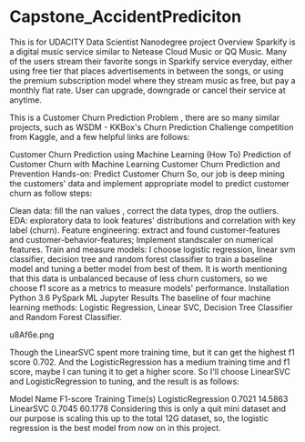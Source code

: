 # Capstone_AccidentPrediciton
This is for UDACITY Data Scientist Nanodegree project
Overview
Sparkify is a digital music service similar to Netease Cloud Music or QQ Music. Many of the users stream their favorite songs in Sparkify service everyday, either using free tier that places advertisements in between the songs, or using the premium subscription model where they stream music as free, but pay a monthly flat rate. User can upgrade, downgrade or cancel their service at anytime.

This is a Customer Churn Prediction Problem , there are so many similar projects, such as WSDM - KKBox's Churn Prediction Challenge competition from Kaggle, and a few helpful links are follows:

Customer Churn Prediction using Machine Learning (How To)
Prediction of Customer Churn with Machine Learning
Customer Churn Prediction and Prevention
Hands-on: Predict Customer Churn
So, our job is deep mining the customers' data and implement appropriate model to predict customer churn as follow steps:

Clean data: fill the nan values , correct the data types, drop the outliers.
EDA: exploratory data to look features' distributions and correlation with key label (churn).
Feature engineering: extract and found customer-features and customer-behavior-features; Implement standscaler on numerical features.
Train and measure models: I choose logistic regression, linear svm classifier, decision tree and random forest classifier to train a baseline model and tuning a better model from best of them. It is worth mentioning that this data is unbalanced because of less churn customers, so we choose f1 score as a metrics to measure models' performance.
Installation
Python 3.6
PySpark ML
Jupyter
Results
The baseline of four machine learning methods: Logistic Regression, Linear SVC, Decision Tree Classifier and Random Forest Classifier.

u8Af6e.png

Though the LinearSVC spent more training time, but it can get the highest f1 score 0.702. And the LogisticRegression has a medium training time and f1 score, maybe I can tuning it to get a higher score. So I'll choose LinearSVC and LogisticRegression to tuning, and the result is as follows:

Model Name	F1-score	Training Time(s)
LogisticRegression	0.7021	14.5863
LinearSVC	0.7045	60.1778
Considering this is only a quit mini dataset and our purpose is scaling this up to the total 12G dataset, so, the logistic regression is the best model from now on in this project.


